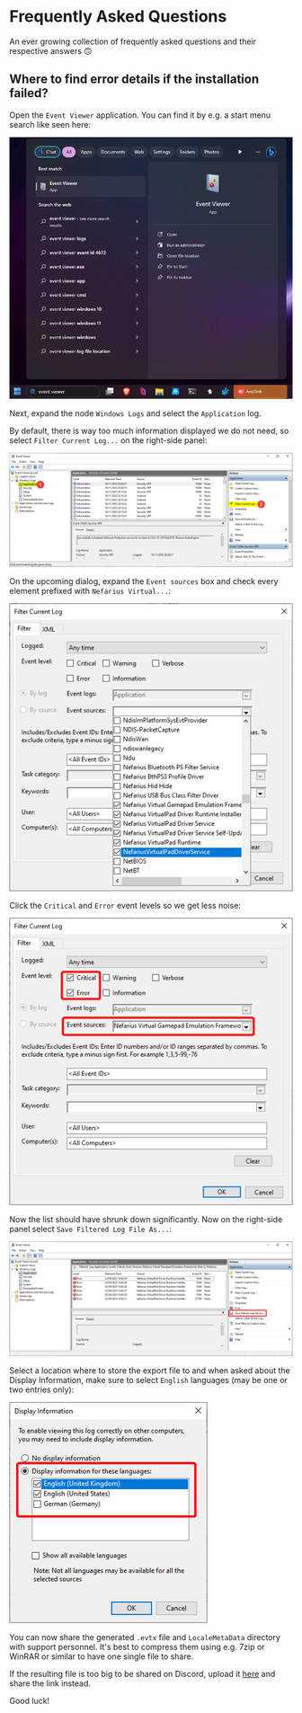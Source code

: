 # Frequently Asked Questions

An ever growing collection of frequently asked questions and their respective answers 🙃

## Where to find error details if the installation failed?

Open the `Event Viewer` application. You can find it by e.g. a start menu search like seen here:

![AnyDesk_3R6KNfaIMx.png](../images/AnyDesk_3R6KNfaIMx.png)

Next, expand the node `Windows Logs` and select the `Application` log.

By default, there is way too much information displayed we do not need, so select `Filter Current Log...` on the right-side panel:

![gVxmsOd44y.png](../images/gVxmsOd44y.png)

On the upcoming dialog, expand the `Event sources` box and check every element prefixed with `Nefarius Virtual...`:

![mmc_Tz8BRNWnCV.png](../images/mmc_Tz8BRNWnCV.png)

Click the `Critical` and `Error` event levels so we get less noise:

![hdMNaO215y.png](../images/hdMNaO215y.png)

Now the list should have shrunk down significantly. Now on the right-side panel select `Save Filtered Log File As...`:

![IdA7f9gz1p.png](../images/IdA7f9gz1p.png)

Select a location where to store the export file to and when asked about the Display Information, make sure to select `English` languages (may be one or two entries only):

![gYnGavzf90.png](../images/gYnGavzf90.png)

You can now share the generated `.evtx` file and `LocaleMetaData` directory with support personnel. It's best to compress them using e.g. 7zip or WinRAR or similar to have one single file to share.

If the resulting file is too big to be shared on Discord, upload it [here](https://files.nefarius.at/) and share the link instead.

Good luck!
